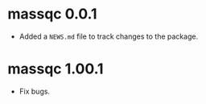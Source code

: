 # massqc 0.0.1

* Added a `NEWS.md` file to track changes to the package.

# massqc 1.00.1

* Fix bugs.
